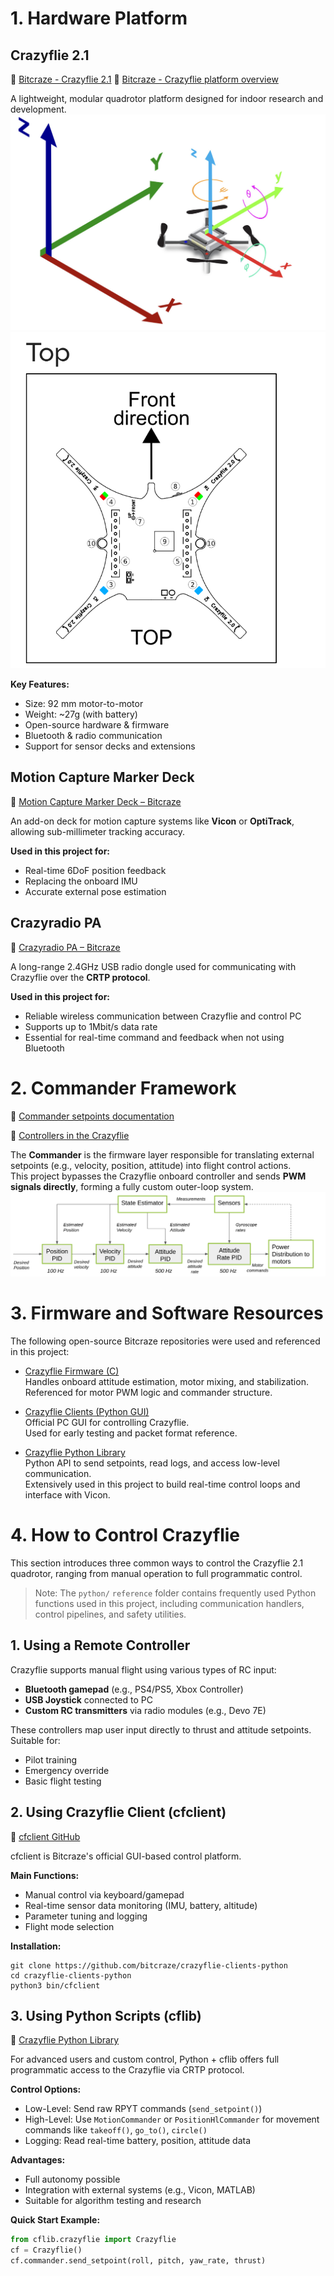 # 1. Hardware Platform
## Crazyflie 2.1
🔗 [Bitcraze - Crazyflie 2.1](https://www.bitcraze.io/products/crazyflie-2-1-plus/)
🔗 [Bitcraze - Crazyflie platform overview](https://www.bitcraze.io/documentation/system/platform/)

A lightweight, modular quadrotor platform designed for indoor research and development.
![](https://github.com/Lee-Chun-Yi/NCKU-Quadrotor-Navigation/blob/main/image/%E8%9E%A2%E5%B9%95%E6%93%B7%E5%8F%96%E7%95%AB%E9%9D%A2%202025-03-02%20030438.png) ![](https://github.com/Lee-Chun-Yi/NCKU-Quadrotor-Navigation/blob/main/image/%E8%9E%A2%E5%B9%95%E6%93%B7%E5%8F%96%E7%95%AB%E9%9D%A2%202025-07-23%20000637.png)


**Key Features:**
- Size: 92 mm motor-to-motor  
- Weight: ~27g (with battery)  
- Open-source hardware & firmware  
- Bluetooth & radio communication  
- Support for sensor decks and extensions

##  Motion Capture Marker Deck 
🔗 [Motion Capture Marker Deck – Bitcraze](https://www.bitcraze.io/products/motion-capture-marker-deck/)

An add-on deck for motion capture systems like **Vicon** or **OptiTrack**, allowing sub-millimeter tracking accuracy.

**Used in this project for:**
- Real-time 6DoF position feedback  
- Replacing the onboard IMU  
- Accurate external pose estimation

##  Crazyradio PA 
🔗 [Crazyradio PA – Bitcraze](https://www.bitcraze.io/products/crazyradio-pa/)

A long-range 2.4GHz USB radio dongle used for communicating with Crazyflie over the **CRTP protocol**.

**Used in this project for:**
- Reliable wireless communication between Crazyflie and control PC  
- Supports up to 1Mbit/s data rate  
- Essential for real-time command and feedback when not using Bluetooth
  
# 2. Commander Framework
🔗 [Commander setpoints documentation](https://www.bitcraze.io/documentation/repository/crazyflie-firmware/master/functional-areas/sensor-to-control/commanders_setpoints/)

🔗 [Controllers in the Crazyflie](https://www.bitcraze.io/documentation/repository/crazyflie-firmware/master/functional-areas/sensor-to-control/controllers/)

The **Commander** is the firmware layer responsible for translating external setpoints (e.g., velocity, position, attitude) into flight control actions.  
This project bypasses the Crazyflie onboard controller and sends **PWM signals directly**, forming a fully custom outer-loop system.
![](https://github.com/Lee-Chun-Yi/NCKU-Quadrotor-Navigation/blob/main/image/%E8%9E%A2%E5%B9%95%E6%93%B7%E5%8F%96%E7%95%AB%E9%9D%A2%202025-07-11%20130726.png)
# 3. Firmware and Software Resources
The following open-source Bitcraze repositories were used and referenced in this project:

-  [Crazyflie Firmware (C)](https://github.com/bitcraze/crazyflie-firmware/tree/master)  
  Handles onboard attitude estimation, motor mixing, and stabilization.  
  Referenced for motor PWM logic and commander structure.

-  [Crazyflie Clients (Python GUI)](https://github.com/bitcraze/crazyflie-clients-python)  
  Official PC GUI for controlling Crazyflie.  
  Used for early testing and packet format reference.

-  [Crazyflie Python Library](https://github.com/bitcraze/crazyflie-lib-python)  
  Python API to send setpoints, read logs, and access low-level communication.  
  Extensively used in this project to build real-time control loops and interface with Vicon.

# 4. How to Control Crazyflie

This section introduces three common ways to control the Crazyflie 2.1 quadrotor, ranging from manual operation to full programmatic control.

>  Note: The `python/` `reference` folder contains frequently used Python functions used in this project, including communication handlers, control pipelines, and safety utilities.

## 1. Using a Remote Controller

Crazyflie supports manual flight using various types of RC input:

* **Bluetooth gamepad** (e.g., PS4/PS5, Xbox Controller)
* **USB Joystick** connected to PC
* **Custom RC transmitters** via radio modules (e.g., Devo 7E)

These controllers map user input directly to thrust and attitude setpoints. Suitable for:

* Pilot training
* Emergency override
* Basic flight testing



## 2. Using Crazyflie Client (cfclient)

🔗 [cfclient GitHub](https://github.com/bitcraze/crazyflie-clients-python)

cfclient is Bitcraze's official GUI-based control platform.

**Main Functions:**

* Manual control via keyboard/gamepad
* Real-time sensor data monitoring (IMU, battery, altitude)
* Parameter tuning and logging
* Flight mode selection

**Installation:**

```
git clone https://github.com/bitcraze/crazyflie-clients-python
cd crazyflie-clients-python
python3 bin/cfclient
```



## 3. Using Python Scripts (cflib)

🔗 [Crazyflie Python Library](https://github.com/bitcraze/crazyflie-lib-python)

For advanced users and custom control, Python + cflib offers full programmatic access to the Crazyflie via CRTP protocol.

**Control Options:**

* Low-Level: Send raw RPYT commands (`send_setpoint()`)
* High-Level: Use `MotionCommander` or `PositionHlCommander` for movement commands like `takeoff()`, `go_to()`, `circle()`
* Logging: Read real-time battery, position, attitude data

**Advantages:**

* Full autonomy possible
* Integration with external systems (e.g., Vicon, MATLAB)
* Suitable for algorithm testing and research

**Quick Start Example:**

```python
from cflib.crazyflie import Crazyflie
cf = Crazyflie()
cf.commander.send_setpoint(roll, pitch, yaw_rate, thrust)
```





